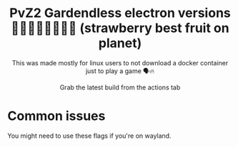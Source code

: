 <div align="center">

# PvZ2 Gardendless electron versions 🍓🍓🍓🍓🍓🍓🍓🍓 (strawberry best fruit on planet)

This was made mostly for linux users to not download a docker container just to play a game 🗣️🔥

Grab the latest build from the actions tab

<div align="left">

# Common issues

You might need to use these flags if you're on wayland.

```

```
